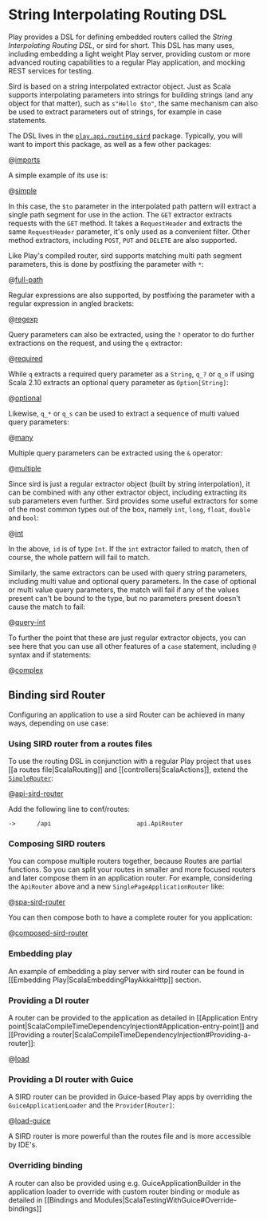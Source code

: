 <!--- Copyright (C) 2009-2017 Lightbend Inc. <https://www.lightbend.com> -->
# String Interpolating Routing DSL

Play provides a DSL for defining embedded routers called the *String Interpolating Routing DSL*, or sird for short.  This DSL has many uses, including embedding a light weight Play server, providing custom or more advanced routing capabilities to a regular Play application, and mocking REST services for testing.

Sird is based on a string interpolated extractor object.  Just as Scala supports interpolating parameters into strings for building strings (and any object for that matter), such as `s"Hello $to"`, the same mechanism can also be used to extract parameters out of strings, for example in case statements.

The DSL lives in the [`play.api.routing.sird`](api/scala/play/api/routing/sird/) package. Typically, you will want to import this package, as well as a few other packages:

@[imports](code/ScalaSirdRouter.scala)

A simple example of its use is:

@[simple](code/ScalaSirdRouter.scala)

In this case, the `$to` parameter in the interpolated path pattern will extract a single path segment for use in the action.  The `GET` extractor extracts requests with the `GET` method.  It takes a `RequestHeader` and extracts the same `RequestHeader` parameter, it's only used as a convenient filter.  Other method extractors, including `POST`, `PUT` and `DELETE` are also supported.

Like Play's compiled router, sird supports matching multi path segment parameters, this is done by postfixing the parameter with `*`:

@[full-path](code/ScalaSirdRouter.scala)

Regular expressions are also supported, by postfixing the parameter with a regular expression in angled brackets:

@[regexp](code/ScalaSirdRouter.scala)

Query parameters can also be extracted, using the `?` operator to do further extractions on the request, and using the `q` extractor:

@[required](code/ScalaSirdRouter.scala)

While `q` extracts a required query parameter as a `String`, `q_?` or `q_o` if using Scala 2.10 extracts an optional query parameter as `Option[String]`:

@[optional](code/ScalaSirdRouter.scala)

Likewise, `q_*` or `q_s` can be used to extract a sequence of multi valued query parameters:

@[many](code/ScalaSirdRouter.scala)

Multiple query parameters can be extracted using the `&` operator:

@[multiple](code/ScalaSirdRouter.scala)

Since sird is just a regular extractor object (built by string interpolation), it can be combined with any other extractor object, including extracting its sub parameters even further.  Sird provides some useful extractors for some of the most common types out of the box, namely `int`, `long`, `float`, `double` and `bool`:

@[int](code/ScalaSirdRouter.scala)

In the above, `id` is of type `Int`.  If the `int` extractor failed to match, then of course, the whole pattern will fail to match.

Similarly, the same extractors can be used with query string parameters, including multi value and optional query parameters.  In the case of optional or multi value query parameters, the match will fail if any of the values present can't be bound to the type, but no parameters present doesn't cause the match to fail:

@[query-int](code/ScalaSirdRouter.scala)

To further the point that these are just regular extractor objects, you can see here that you can use all other features of a `case` statement, including `@` syntax and if statements:

@[complex](code/ScalaSirdRouter.scala)

## Binding sird Router

Configuring an application to use a sird Router can be achieved in many ways, depending on use case:

### Using SIRD router from a routes files

To use the routing DSL in conjunction with a regular Play project that uses [[a routes file|ScalaRouting]] and [[controllers|ScalaActions]], extend the [`SimpleRouter`](api/scala/play/api/routing/SimpleRouter.html):

@[api-sird-router](code/ApiRouter.scala)

Add the following line to conf/routes:

```
->      /api                        api.ApiRouter
```

### Composing SIRD routers

You can compose multiple routers together, because Routes are partial functions. So you can split your routes in smaller and more focused routers and later compose them in an application router. For example, considering the `ApiRouter` above and a new `SinglePageApplicationRouter` like:

@[spa-sird-router](code/ApiRouter.scala)

You can then compose both to have a complete router for you application:

@[composed-sird-router](code/ApiRouter.scala)

### Embedding play

An example of embedding a play server with sird router can be found in [[Embedding Play|ScalaEmbeddingPlayAkkaHttp]] section.

### Providing a DI router

A router can be provided to the application as detailed in [[Application Entry point|ScalaCompileTimeDependencyInjection#Application-entry-point]] and [[Providing a router|ScalaCompileTimeDependencyInjection#Providing-a-router]]:

@[load](code/SirdAppLoader.scala)

### Providing a DI router with Guice

A SIRD router can be provided in Guice-based Play apps by overriding the `GuiceApplicationLoader` and the `Provider[Router]`:

@[load-guice](code/ScalaSimpleRouter.scala)

A SIRD router is more powerful than the routes file and is more accessible by IDE's.

### Overriding binding

A router can also be provided using e.g. GuiceApplicationBuilder in the application loader to override with custom router binding or module as detailed in [[Bindings and Modules|ScalaTestingWithGuice#Override-bindings]]
